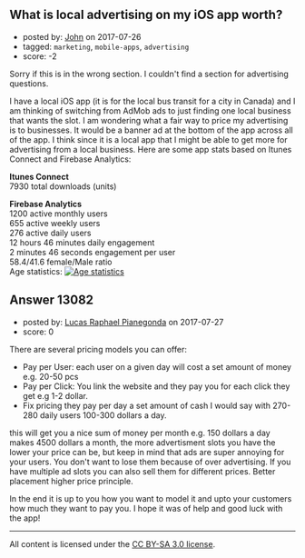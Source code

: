 ## What is local advertising on my iOS app worth?

- posted by: [John](https://stackexchange.com/users/11421245/john) on 2017-07-26
- tagged: `marketing`, `mobile-apps`, `advertising`
- score: -2

<p>Sorry if this is in the wrong section. I couldn't find a section for advertising questions.</p>

<p>I have a local iOS app (it is for the local bus transit for a city in Canada) and I am thinking of switching from AdMob ads to just finding one local business that wants the slot. I am wondering what a fair way to price my advertising is to businesses. It would be a banner ad at the bottom of the app across all of the app. I think since it is a local app that I might be able to get more for advertising from a local business. Here are some app stats based on Itunes Connect and Firebase Analytics:</p>

<p><strong>Itunes Connect</strong><br>
7930 total downloads (units)</p>

<p><strong>Firebase Analytics</strong><br>
1200 active monthly users<br>
655 active weekly users<br>
276 active daily users<br>
12 hours 46 minutes daily engagement<br>
2 minutes 46 seconds engagement per user<br>
58.4/41.6 female/Male ratio<br>
Age statistics:
<a href="https://i.stack.imgur.com/BZXqc.png" rel="nofollow noreferrer"><img src="https://i.stack.imgur.com/BZXqc.png" alt="Age statistics"></a></p>



## Answer 13082

- posted by: [Lucas Raphael Pianegonda](https://stackexchange.com/users/10909545/lucas-raphael-pianegonda) on 2017-07-27
- score: 0

<p>There are several pricing models you can offer:</p>

<ul>
<li>Pay per User: each user on a given day will cost a set amount of money e.g. 20-50 pcs</li>
<li>Pay per Click: You link the website and they pay you for each click they get e.g 1-2 dollar.</li>
<li>Fix pricing they pay per day a set amount of cash I would say with 270-280 daily users 100-300 dollars a day.</li>
</ul>

<p>this will get you a nice sum of money per month e.g. 150 dollars a day makes 4500 dollars a month, the more advertisment slots you have the lower your price can be, but keep in mind that ads are super annoying for your users. You don't want to lose them because of over advertising. If you have multiple ad slots you can also sell them for different prices. Better placement higher price principle. </p>

<p>In the end it is up to you how you want to model it and upto your customers how much they want to pay you. I hope it was of help and good luck with the app!</p>




---

All content is licensed under the [CC BY-SA 3.0 license](https://creativecommons.org/licenses/by-sa/3.0/).
